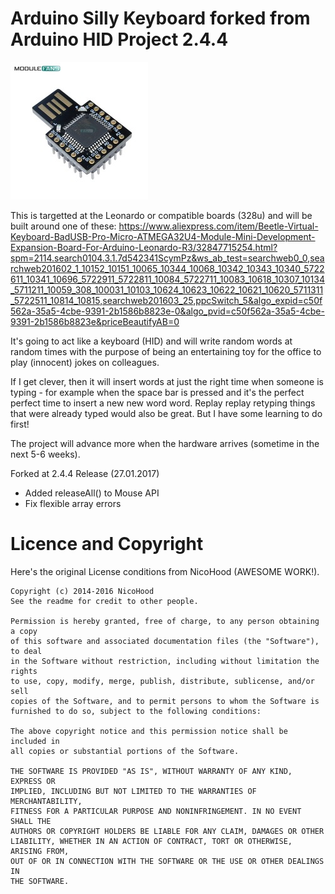 **Arduino Silly Keyboard** forked from  Arduino HID Project 2.4.4
=========================

![Header Picture](virtualkeyb.jpg)

This is targetted at the Leonardo or compatible boards (328u) and will be built around one of these:
https://www.aliexpress.com/item/Beetle-Virtual-Keyboard-BadUSB-Pro-Micro-ATMEGA32U4-Module-Mini-Development-Expansion-Board-For-Arduino-Leonardo-R3/32847715254.html?spm=2114.search0104.3.1.7d542341ScymPz&ws_ab_test=searchweb0_0,searchweb201602_1_10152_10151_10065_10344_10068_10342_10343_10340_5722611_10341_10696_5722911_5722811_10084_5722711_10083_10618_10307_10134_5711211_10059_308_100031_10103_10624_10623_10622_10621_10620_5711311_5722511_10814_10815,searchweb201603_25,ppcSwitch_5&algo_expid=c50f562a-35a5-4cbe-9391-2b1586b8823e-0&algo_pvid=c50f562a-35a5-4cbe-9391-2b1586b8823e&priceBeautifyAB=0

It's going to act like a keyboard (HID) and will write random words at random times with the purpose of being an entertaining toy for the office to play (innocent) jokes on colleagues.

If I get clever, then it will insert words at just the right time when someone is typing - for example when the space bar is pressed and it's the perfect perfect time to insert a new new word word. Replay replay retyping things that were already typed would also be great. But I have some learning to do first! 

The project will advance more when the hardware arrives (sometime in the next 5-6 weeks).


Forked at
2.4.4 Release (27.01.2017)
* Added releaseAll() to Mouse API
* Fix flexible array errors


Licence and Copyright
=====================
Here's the original License conditions from NicoHood (AWESOME WORK!). 
```
Copyright (c) 2014-2016 NicoHood
See the readme for credit to other people.

Permission is hereby granted, free of charge, to any person obtaining a copy
of this software and associated documentation files (the "Software"), to deal
in the Software without restriction, including without limitation the rights
to use, copy, modify, merge, publish, distribute, sublicense, and/or sell
copies of the Software, and to permit persons to whom the Software is
furnished to do so, subject to the following conditions:

The above copyright notice and this permission notice shall be included in
all copies or substantial portions of the Software.

THE SOFTWARE IS PROVIDED "AS IS", WITHOUT WARRANTY OF ANY KIND, EXPRESS OR
IMPLIED, INCLUDING BUT NOT LIMITED TO THE WARRANTIES OF MERCHANTABILITY,
FITNESS FOR A PARTICULAR PURPOSE AND NONINFRINGEMENT. IN NO EVENT SHALL THE
AUTHORS OR COPYRIGHT HOLDERS BE LIABLE FOR ANY CLAIM, DAMAGES OR OTHER
LIABILITY, WHETHER IN AN ACTION OF CONTRACT, TORT OR OTHERWISE, ARISING FROM,
OUT OF OR IN CONNECTION WITH THE SOFTWARE OR THE USE OR OTHER DEALINGS IN
THE SOFTWARE.
```
